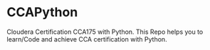 # CCAPython
Cloudera Certification CCA175 with Python.
This Repo helps you to learn/Code and achieve CCA certification with Python. 
